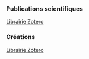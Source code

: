 




### Publications scientifiques
[Librairie Zotero](https://www.zotero.org/groups/2511981/publication_margot_mellet/collections/H8FCDNSG)


### Créations
[Librairie Zotero](https://www.zotero.org/groups/2511981/publication_margot_mellet/collections/6M7SJR2P)


